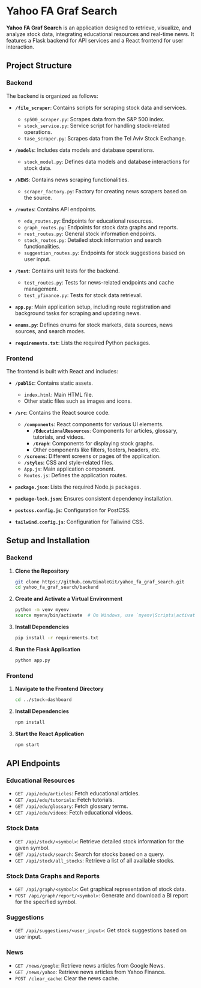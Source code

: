 # Yahoo FA Graf Search

**Yahoo FA Graf Search** is an application designed to retrieve, visualize, and analyze stock data, integrating educational resources and real-time news. It features a Flask backend for API services and a React frontend for user interaction.

## Project Structure

### Backend

The backend is organized as follows:

- **`/file_scraper`**: Contains scripts for scraping stock data and services.
  - `sp500_scraper.py`: Scrapes data from the S&P 500 index.
  - `stock_service.py`: Service script for handling stock-related operations.
  - `tase_scraper.py`: Scrapes data from the Tel Aviv Stock Exchange.

- **`/models`**: Includes data models and database operations.
  - `stock_model.py`: Defines data models and database interactions for stock data.

- **`/NEWS`**: Contains news scraping functionalities.
  - `scraper_factory.py`: Factory for creating news scrapers based on the source.

- **`/routes`**: Contains API endpoints.
  - `edu_routes.py`: Endpoints for educational resources.
  - `graph_routes.py`: Endpoints for stock data graphs and reports.
  - `rest_routes.py`: General stock information endpoints.
  - `stock_routes.py`: Detailed stock information and search functionalities.
  - `suggestion_routes.py`: Endpoints for stock suggestions based on user input.

- **`/test`**: Contains unit tests for the backend.
  - `test_routes.py`: Tests for news-related endpoints and cache management.
  - `test_yfinance.py`: Tests for stock data retrieval.

- **`app.py`**: Main application setup, including route registration and background tasks for scraping and updating news.

- **`enums.py`**: Defines enums for stock markets, data sources, news sources, and search modes.

- **`requirements.txt`**: Lists the required Python packages.

### Frontend

The frontend is built with React and includes:

- **`/public`**: Contains static assets.
  - `index.html`: Main HTML file.
  - Other static files such as images and icons.

- **`/src`**: Contains the React source code.
  - **`/components`**: React components for various UI elements.
    - **`/EducationalResources`**: Components for articles, glossary, tutorials, and videos.
    - **`/Graph`**: Components for displaying stock graphs.
    - Other components like filters, footers, headers, etc.
  - **`/screens`**: Different screens or pages of the application.
  - **`/styles`**: CSS and style-related files.
  - `App.js`: Main application component.
  - `Routes.js`: Defines the application routes.

- **`package.json`**: Lists the required Node.js packages.
- **`package-lock.json`**: Ensures consistent dependency installation.
- **`postcss.config.js`**: Configuration for PostCSS.
- **`tailwind.config.js`**: Configuration for Tailwind CSS.

## Setup and Installation

### Backend

1. **Clone the Repository**

    ```bash
    git clone https://github.com/BinaleGit/yahoo_fa_graf_search.git
    cd yahoo_fa_graf_search/backend
    ```

2. **Create and Activate a Virtual Environment**

    ```bash
    python -m venv myenv
    source myenv/bin/activate  # On Windows, use `myenv\Scripts\activate`
    ```

3. **Install Dependencies**

    ```bash
    pip install -r requirements.txt
    ```

4. **Run the Flask Application**

    ```bash
    python app.py
    ```

### Frontend

1. **Navigate to the Frontend Directory**

    ```bash
    cd ../stock-dashboard
    ```

2. **Install Dependencies**

    ```bash
    npm install
    ```

3. **Start the React Application**

    ```bash
    npm start
    ```

## API Endpoints

### Educational Resources

- `GET /api/edu/articles`: Fetch educational articles.
- `GET /api/edu/tutorials`: Fetch tutorials.
- `GET /api/edu/glossary`: Fetch glossary terms.
- `GET /api/edu/videos`: Fetch educational videos.

### Stock Data

- `GET /api/stock/<symbol>`: Retrieve detailed stock information for the given symbol.
- `GET /api/stock/search`: Search for stocks based on a query.
- `GET /api/stock/all_stocks`: Retrieve a list of all available stocks.

### Stock Data Graphs and Reports

- `GET /api/graph/<symbol>`: Get graphical representation of stock data.
- `POST /api/graph/report/<symbol>`: Generate and download a BI report for the specified symbol.

### Suggestions

- `GET /api/suggestions/<user_input>`: Get stock suggestions based on user input.

### News

- `GET /news/google`: Retrieve news articles from Google News.
- `GET /news/yahoo`: Retrieve news articles from Yahoo Finance.
- `POST /clear_cache`: Clear the news cache.
